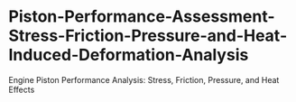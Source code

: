 # Piston-Performance-Assessment-Stress-Friction-Pressure-and-Heat-Induced-Deformation-Analysis
Engine Piston Performance Analysis: Stress, Friction, Pressure, and Heat Effects

